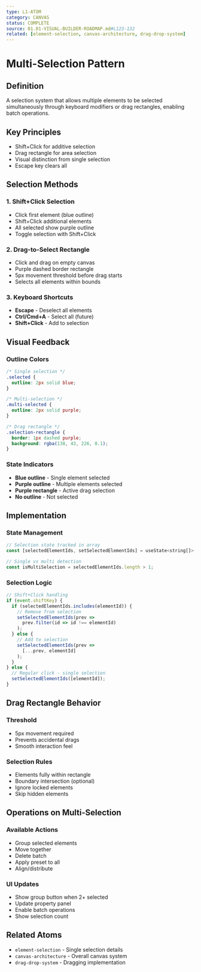 ```yaml
---
type: L1-ATOM
category: CANVAS
status: COMPLETE
source: 01.01-VISUAL-BUILDER-ROADMAP.md#L123-132
related: [element-selection, canvas-architecture, drag-drop-system]
---
```


# Multi-Selection Pattern

## Definition
A selection system that allows multiple elements to be selected simultaneously through keyboard modifiers or drag rectangles, enabling batch operations.

## Key Principles
- Shift+Click for additive selection
- Drag rectangle for area selection
- Visual distinction from single selection
- Escape key clears all

## Selection Methods

### 1. Shift+Click Selection
- Click first element (blue outline)
- Shift+Click additional elements
- All selected show purple outline
- Toggle selection with Shift+Click

### 2. Drag-to-Select Rectangle
- Click and drag on empty canvas
- Purple dashed border rectangle
- 5px movement threshold before drag starts
- Selects all elements within bounds

### 3. Keyboard Shortcuts
- **Escape** - Deselect all elements
- **Ctrl/Cmd+A** - Select all (future)
- **Shift+Click** - Add to selection

## Visual Feedback

### Outline Colors
```css
/* Single selection */
.selected {
  outline: 2px solid blue;
}

/* Multi-selection */
.multi-selected {
  outline: 2px solid purple;
}

/* Drag rectangle */
.selection-rectangle {
  border: 1px dashed purple;
  background: rgba(138, 43, 226, 0.1);
}
```

### State Indicators
- **Blue outline** - Single element selected
- **Purple outline** - Multiple elements selected
- **Purple rectangle** - Active drag selection
- **No outline** - Not selected

## Implementation

### State Management
```javascript
// Selection state tracked in array
const [selectedElementIds, setSelectedElementIds] = useState<string[]>([])

// Single vs multi detection
const isMultiSelection = selectedElementIds.length > 1;
```

### Selection Logic
```javascript
// Shift+Click handling
if (event.shiftKey) {
  if (selectedElementIds.includes(elementId)) {
    // Remove from selection
    setSelectedElementIds(prev => 
      prev.filter(id => id !== elementId)
    );
  } else {
    // Add to selection
    setSelectedElementIds(prev => 
      [...prev, elementId]
    );
  }
} else {
  // Regular click - single selection
  setSelectedElementIds([elementId]);
}
```

## Drag Rectangle Behavior

### Threshold
- 5px movement required
- Prevents accidental drags
- Smooth interaction feel

### Selection Rules
- Elements fully within rectangle
- Boundary intersection (optional)
- Ignore locked elements
- Skip hidden elements

## Operations on Multi-Selection

### Available Actions
- Group selected elements
- Move together
- Delete batch
- Apply preset to all
- Align/distribute

### UI Updates
- Show group button when 2+ selected
- Update property panel
- Enable batch operations
- Show selection count

## Related Atoms
- `element-selection` - Single selection details
- `canvas-architecture` - Overall canvas system
- `drag-drop-system` - Dragging implementation